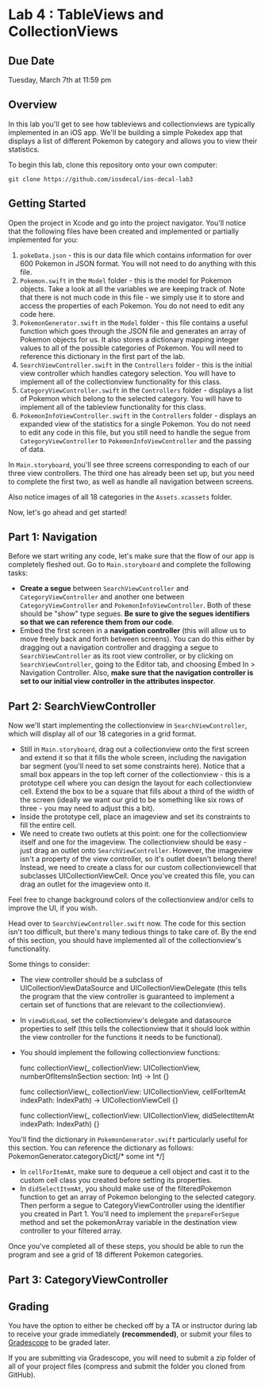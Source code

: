 # Lab 4 : TableViews and CollectionViews #


## Due Date ##
Tuesday, March 7th at 11:59 pm

## Overview ##

In this lab you'll get to see how tableviews and collectionviews are typically implemented in an iOS app. We'll be building a simple Pokedex app that displays a list of different Pokemon by category and allows you to view their statistics.

To begin this lab, clone this repository onto your own computer:
	
	git clone https://github.com/iosdecal/ios-decal-lab3

## Getting Started 

Open the project in Xcode and go into the project navigator. You'll notice that the following files have been created and implemented or partially implemented for you:

1. `pokeData.json` - this is our data file which contains information for over 600 Pokemon in JSON format. You will not need to do anything with this file. 
2. `Pokemon.swift` in the `Model` folder - this is the model for Pokemon objects. Take a look at all the variables we are keeping track of. Note that there is not much code in this file - we simply use it to store and access the properties of each Pokemon. You do not need to edit any code here.
3. `PokemonGenerator.swift` in the `Model` folder - this file contains a useful function which goes through the JSON file and generates an array of Pokemon objects for us. It also stores a dictionary mapping integer values to all of the possible categories of Pokemon. You will need to reference this dictionary in the first part of the lab.
4. `SearchViewController.swift` in the `Controllers` folder - this is the initial view controller which handles category selection. You will have to implement all of the collectionview functionality for this class.
5. `CategoryViewController.swift` in the `Controllers` folder - displays a list of Pokemon which belong to the selected category. You will have to implement all of the tableview functionality for this class.
6. `PokemonInfoViewController.swift` in the `Controllers` folder - displays an expanded view of the statistics for a single Pokemon. You do not need to edit any code in this file, but you still need to handle the segue from `CategoryViewController` to `PokemonInfoViewController` and the passing of data.

In `Main.storyboard`, you'll see three screens corresponding to each of our three view controllers. The third one has already been set up, but you need to complete the first two, as well as handle all navigation between screens. 

Also notice images of all 18 categories in the `Assets.xcassets` folder. 

Now, let's go ahead and get started! 

## Part 1: Navigation ##
Before we start writing any code, let's make sure that the flow of our app is completely fleshed out. Go to `Main.storyboard` and complete the following tasks:
- **Create a segue** between `SearchViewController` and `CategoryViewController` and another one between `CategoryViewController` and `PokemonInfoViewController`. Both of these should be "show" type segues. **Be sure to give the segues identifiers so that we can reference them from our code**. 
- Embed the first screen in a **navigation controller** (this will allow us to move freely back and forth between screens). You can do this either by dragging out a navigation controller and dragging a segue to `SearchViewController` as its root view controller, or by clicking on `SearchViewController`, going to the Editor tab, and choosing Embed In > Navigation Controller. Also, **make sure that the navigation controller is set to our initial view controller in the attributes inspector**.

## Part 2: SearchViewController ##

Now we'll start implementing the collectionview in `SearchViewController`, which will display all of our 18 categories in a grid format. 

- Still in `Main.storyboard`, drag out a collectionview onto the first screen and extend it so that it fills the whole screen, including the navigation bar segment (you'll need to set some constraints here). Notice that a small box appears in the top left corner of the collectionview - this is a prototype cell where you can design the layout for each collectionview cell. Extend the box to be a square that fills about a third of the width of the screen (ideally we want our grid to be something like six rows of three - you may need to adjust this a bit). 
- Inside the prototype cell, place an imageview and set its constraints to fill the entire cell. 
- We need to create two outlets at this point: one for the collectionview itself and one for the imageview. The collectionview should be easy - just drag an outlet onto `SearchViewController`. However, the imageview isn't a property of the view controller, so it's outlet doesn't belong there! Instead, we need to create a class for our custom collectionviewcell that subclasses UICollectionViewCell. Once you've created this file, you can drag an outlet for the imageview onto it.

Feel free to change background colors of the collectionview and/or cells to improve the UI, if you wish.

Head over to `SearchViewController.swift` now. The code for this section isn't too difficult, but there's many tedious things to take care of. By the end of this section, you should have implemented all of the collectionview's functionality.

Some things to consider:
- The view controller should be a subclass of UICollectionViewDataSource and UICollectionViewDelegate (this tells the program that the view controller is guaranteed to implement a certain set of functions that are relevant to the collectionview).
- In `viewDidLoad`, set the collectionview's delegate and datasource properties to self (this tells the collectionview that it should look within the view controller for the functions it needs to be functional).
- You should implement the following collectionview functions:

	func collectionView(_ collectionView: UICollectionView, numberOfItemsInSection section: Int) -> Int {}

	func collectionView(_ collectionView: UICollectionView, cellForItemAt indexPath: IndexPath) -> UICollectionViewCell {}

	func collectionView(_ collectionView: UICollectionView, didSelectItemAt indexPath: IndexPath) {}

You'll find the dictionary in `PokemonGenerator.swift` particularly useful for this section. You can reference the dictionary as follows:
	PokemonGenerator.categoryDict[/* some int */]
- In `cellForItemAt`, make sure to dequeue a cell object and cast it to the custom cell class you created before setting its properties. 
- In `didSelectItemAt`, you should make use of the filteredPokemon function to get an array of Pokemon belonging to the selected category. Then perform a segue to CategoryViewController using the identifier you created in Part 1. You'll need to implement the `prepareForSegue` method and set the pokemonArray variable in the destination view controller to your filtered array.

Once you've completed all of these steps, you should be able to run the program and see a grid of 18 different Pokemon categories. 


## Part 3: CategoryViewController ##


## Grading ##
You have the option to either be checked off by a TA or instructor during lab to receive your grade immediately **(recommended)**, or submit your files to [Gradescope](https://gradescope.com/courses/5482/assignments/17996/) to be graded later.

If you are submitting via Gradescope, you will need to submit a zip folder of all of your project files (compress and submit the folder you cloned from GitHub).
